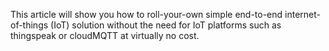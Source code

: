 This article will show you how to roll-your-own simple end-to-end internet-of-things (IoT) solution
without the need for IoT platforms such as thingspeak or cloudMQTT at virtually no cost.
